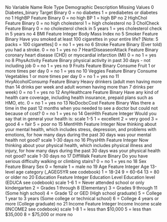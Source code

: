 No	Variable Name	Role	Type	Demographic	Description	Missing Values
0	Diabetes_binary	Target	Binary		0 = no diabetes 1 = prediabetes or diabetes	no
1	HighBP	Feature	Binary		0 = no high BP 1 = high BP	no
2	HighChol	Feature	Binary		0 = no high cholesterol 1 = high cholesterol	no
3	CholCheck	Feature	Binary		0 = no cholesterol check in 5 years 1 = yes cholesterol check in 5 years	no
4	BMI	Feature	Integer		Body Mass Index	no
5	Smoker	Feature	Binary		Have you smoked at least 100 cigarettes in your entire life? [Note: 5 packs = 100 cigarettes] 0 = no 1 = yes	no
6	Stroke	Feature	Binary		(Ever told) you had a stroke. 0 = no 1 = yes	no
7	HeartDiseaseorAttack	Feature	Binary		coronary heart disease (CHD) or myocardial infarction (MI) 0 = no 1 = yes	no
8	PhysActivity	Feature	Binary		physical activity in past 30 days - not including job 0 = no 1 = yes	no
9	Fruits	Feature	Binary		Consume Fruit 1 or more times per day 0 = no 1 = yes	no
10	Veggies	Feature	Binary		Consume Vegetables 1 or more times per day 0 = no 1 = yes	no
11	HvyAlcoholConsump	Feature	Binary		Heavy drinkers (adult men having more than 14 drinks per week and adult women having more than 7 drinks per week) 0 = no 1 = yes	no
12	AnyHealthcare	Feature	Binary		Have any kind of health care coverage, including health insurance, prepaid plans such as HMO, etc. 0 = no 1 = yes	no
13	NoDocbcCost	Feature	Binary		Was there a time in the past 12 months when you needed to see a doctor but could not because of cost? 0 = no 1 = yes	no
14	GenHlth	Feature	Integer		Would you say that in general your health is: scale 1-5 1 = excellent 2 = very good 3 = good 4 = fair 5 = poor	no
15	MentHlth	Feature	Integer		Now thinking about your mental health, which includes stress, depression, and problems with emotions, for how many days during the past 30 days was your mental health not good? scale 1-30 days	no
16	PhysHlth	Feature	Integer		Now thinking about your physical health, which includes physical illness and injury, for how many days during the past 30 days was your physical health not good? scale 1-30 days	no
17	DiffWalk	Feature	Binary		Do you have serious difficulty walking or climbing stairs? 0 = no 1 = yes	no
18	Sex	Feature	Binary	Sex	0 = female 1 = male	no
19	Age	Feature	Integer	Age	13-level age category (_AGEG5YR see codebook) 1 = 18-24 9 = 60-64 13 = 80 or older	no
20	Education	Feature	Integer	Education Level	Education level (EDUCA see codebook) scale 1-6 1 = Never attended school or only kindergarten 2 = Grades 1 through 8 (Elementary) 3 = Grades 9 through 11 (Some high school) 4 = Grade 12 or GED (High school graduate) 5 = College 1 year to 3 years (Some college or technical school) 6 = College 4 years or more (College graduate)	no
21	Income	Feature	Integer	Income	Income scale (INCOME2 see codebook) scale 1-8 1 = less than $10,000 5 = less than $35,000 8 = $75,000 or more	no
